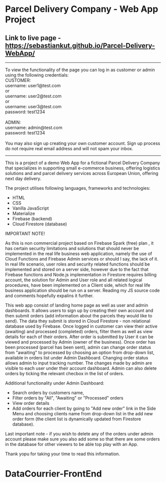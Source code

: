 # Parcel Delivery Company - Web App Project

## Link to live page - https://sebastiankut.github.io/Parcel-Delivery-WebApp/

<hr>
To view the functionality of the page you can log in as customer or admin using the following credentials:
<br>
CUSTOMER:<br>
username: user1@test.com <br>
or <br>
username: user2@test.com <br>
or <br>
username: user3@test.com <br>
password: test1234 <br>
<br>
ADMIN: <br>
username: admin@test.com <br>
password: test1234 <br>
<br>
You may also sign up creating your own customer account. Sign up process do not require real email address and will not spam your inbox. 

<hr>

This is a project of a demo Web App for a fictional Parcel Delivery Company that specializes in supporting small e-commerce business, offering logistics solutions and and parcel delivery services across European Union, offering next day delivery. 

The project utilises following languages, frameworks and technologies:
- HTML
- CSS
- Vanilla JavaScript
- Materialize
- Firebase (backend)
- Cloud Firestore (database)

IMPORTANT NOTE!

As this is non commercial project based on Firebase Spark (free) plan , it has certain security limitations and solutions that should never be implemented in the real life business web application, namely the use of Cloud Functions and Firebase Admin services or should I say, the lack of it.
In real life scenario, user roles and security related functions should be implemented and stored on a server side, however due to the fact that Firebase functions and Node.js implementation in Firestore requires billing account, the solution for Admin and User role and all related logical procedures, have been implemented on a Client side, which for real life business application should be run on a server. 
Reading my JS source code and comments hopefully expalins it further.

This web app consist of landing home page as well as user and admin dashboards. It allows users to sign up by creating their own account and then submit orders (add information about the parcels they would like to send). The data they submit is stored in Cloud Firestore - non relational database used by Firebase.
Once logged in customer can view their active (awaiting) and processed (completed) orders, filter them as well as view details for each of their orders. 
After order is submitted by User it can be viewed and processed by Admin (owner of the business). Once order has been processed (parcel has been sent), admin can change order status from "awaiting" to processed by choosing an option from drop-down list, available in orders list under Admin Dashboard. Changing order status allows admin to input tracking number. The changes made by admin are visible to each user under their account dashboard. Admin can also delete orders by ticking the relevant checbox in the list of orders.

Additional functionality under Admin Dashboard:
* Search orders by customers name,
* Filter orders by "All", "Awaiting" or "Processed" orders
* View order details
* Add orders for each client by going to "Add new order" link in the Side Menu and choosing clients name from drop-down list in the add new order form (the client list is dynamically updated from Firestore database).

Last important note - if you wish to delete any of the orders under admin account please make sure you also add some so that there are some orders in the database for other viewers to be able top play with an App.

Thank yopu for taking your time to read this information.
 
 
# DataCourrier-FrontEnd

